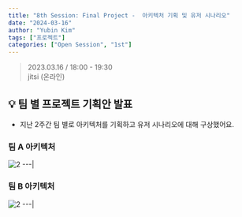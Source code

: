 ```yaml
---
title: "8th Session: Final Project -  아키텍처 기획 및 유저 시나리오"
date: "2024-03-16"
author: "Yubin Kim"
tags: ["프로젝트"]
categories: ["Open Session", "1st"]
---
```


> 2023.03.16 / 18:00 - 19:30   
jitsi (온라인)

## 💡 팀 별 프로젝트 기획안 발표
- 지난 2주간 팀 별로 아키텍처를 기획하고 유저 시나리오에 대해 구상했어요.

### 팀 A 아키텍처
![2](/session_8/1.png "1")
---|

### 팀 B 아키텍처
![2](/session_8/2.png "2")
---|

